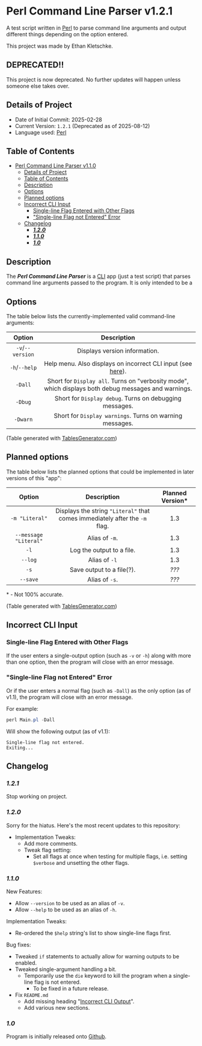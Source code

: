 # Perl Command Line Parser v1.2.1

A test script written in [Perl](https://en.wikipedia.org/wiki/Perl "Source: Wikipedia.org") to parse
command line arguments and output different things depending on the option entered.

This project was made by Ethan Kletschke.

## DEPRECATED!!

This project is now deprecated. No further updates will happen unless someone else takes over.

## Details of Project

- Date of Initial Commit: 2025-02-28
- Current Version: `1.2.1` (Deprecated as of 2025-08-12)
- Language used: [Perl](https://www.perl.org/about.html "Source: www.perl.org")

## Table of Contents

- [Perl Command Line Parser v1.1.0](#perl-command-line-parser-v110)
  - [Details of Project](#details-of-project)
  - [Table of Contents](#table-of-contents)
  - [Description](#description)
  - [Options](#options)
  - [Planned options](#planned-options)
  - [Incorrect CLI Input](#incorrect-cli-input)
    - [Single-line Flag Entered with Other Flags](#single-line-flag-entered-with-other-flags)
    - ["Single-line Flag not Entered" Error](#single-line-flag-not-entered-error)
  - [Changelog](#changelog)
    - [**_1.2.0_**](#120)
    - [**_1.1.0_**](#110)
    - [**_1.0_**](#10)

## Description

The **_Perl Command Line Parser_** is a [CLI](https://en.wikipedia.org/wiki/Command-line_interface "Source: Wikipedia.org") app
(just a test script) that parses command line arguments passed to the program. It is only intended to be
a 

## Options

The table below lists the currently-implemented valid command-line arguments:

|    **Option**    |                                           **Description**                                            |
| :--------------: | :--------------------------------------------------------------------------------------------------: |
| `-v`/`--version` |                                    Displays version information.                                     |
|  `-h`/`--help`   |         Help menu. Also displays on incorrect CLI input (see [here](#incorrect-cli-input)).          |
|     `-Dall`      | Short for `Display all`. Turns on "verbosity mode", which displays both debug messages and warnings. |
|     `-Dbug`      |                       Short for `Display debug`. Turns on debugging messages.                        |
|     `-Dwarn`     |                       Short for `Display warnings`. Turns on warning messages.                       |

(Table generated with [TablesGenerator.com](https://www.tablesgenerator.com/markdown_tables# "Table generator site"))

## Planned options

The table below lists the planned options that could be implemented in later versions of this "app":

|      **Option**       |                               **Description**                               | **Planned Version\*** |
| :-------------------: | :-------------------------------------------------------------------------: | :-------------------: |
|    `-m "Literal"`     | Displays the string `"Literal"` that comes immediately after the `-m` flag. |          1.3          |
| `--message "Literal"` |                               Alias of `-m`.                                |          1.3          |
|         `-l`          |                          Log the output to a file.                          |          1.3          |
|        `--log`        |                                Alias of `-l`                                |          1.3          |
|         `-s`          |                          Save output to a file(?).                          |         _???_         |
|       `--save`        |                               Alias of `-s`.                                |         _???_         |

\* - Not 100% accurate.

(Table generated with [TablesGenerator.com](https://www.tablesgenerator.com/markdown_tables# "Table generator site"))

## Incorrect CLI Input

### Single-line Flag Entered with Other Flags

If the user enters a single-output option (such as `-v` or `-h`) along with more than one option, then the program will
close with an error message.

### "Single-line Flag not Entered" Error

Or if the user enters a normal flag (such as `-Dall`) as the only option (as of v1.1), the program will close with an error
message.

For example:

```powershell
perl Main.pl -Dall
```

Will show the following output (as of v1.1):

```
Single-line flag not entered.
Exiting...
```


## Changelog

### **_1.2.1_**

Stop working on project.

### **_1.2.0_**

Sorry for the hiatus. Here's the most recent updates to
this repository:

- Implementation Tweaks:
  - Add more comments.
  - Tweak flag setting:
    - Set all flags at once when testing for multiple flags, i.e. setting `$verbose` and unsetting the other flags.

### **_1.1.0_**

New Features:

- Allow `--version` to be used as an alias of `-v`.
- Allow `--help` to be used as an alias of `-h`.

Implementation Tweaks:

- Re-ordered the `$help` string's list to show single-line flags first.

Bug fixes:

- Tweaked `if` statements to actually allow for warning outputs to be enabled.
- Tweaked single-argument handling a bit.
  - Temporarily use the `die` keyword to kill the program when a single-line flag is not entered.
    - To be fixed in a future release.
- Fix `README.md`
  - Add missing heading "[Incorrect CLI Output](#incorrect-cli-input)".
  - Add various new sections.

### **_1.0_**

Program is initially released onto [Github](https://github.com/ethanKletschke/Perl-Command-Line-Parser).
